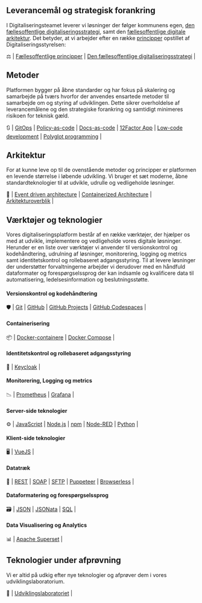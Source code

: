 ## Leverancemål og strategisk forankring

I Digitaliseringsteamet leverer vi løsninger der følger kommunens egen, [den fællesoffentlige digitaliseringsstrategi](https://digst.dk/strategier/den-faellesoffentlige-digitaliseringsstrategi/), samt den [fællesoffentlige digitale arkitektur](https://arkitektur.digst.dk/principper-og-regler). Det betyder, at vi arbejder efter en række [principper](https://arkitektur.digst.dk/principper-og-regler) opstillet af Digitaliseringsstyrelsen: 

⚖️ | [Fællesoffentlige principper](https://arkitektur.digst.dk/principper-og-regler) | [Den fællesoffentlige digitaliseringsstrategi](https://digst.dk/strategier/den-faellesoffentlige-digitaliseringsstrategi/) |

## Metoder 

Platformen bygger på åbne standarder og har fokus på skalering og samarbejde på tværs hvorfor der anvendes ensartede metoder til samarbejde om og styring af udviklingen.
Dette sikrer overholdelse af leverancemålene og den strategiske forankring og samtidigt minimeres risikoen for teknisk gæld.

🔃 | [GitOps](https://www.weave.works/technologies/gitops/) | [Policy-as-code](https://www.weave.works/blog/what-is-policy-as-code-and-why-its-needed) | [Docs-as-code](https://www.writethedocs.org/guide/docs-as-code/) | [12Factor App](https://12factor.net/) | [Low-code development](https://architectelevator.com/architecture/low-code-no-code/) | [Polyglot programming](https://www.techtarget.com/searchsoftwarequality/definition/polyglot-programming) |

## Arkitektur

For at kunne leve op til de ovenstående metoder og principper er platformen en levende størrelse i løbende udvikling. Vi bruger et sæt moderne, åbne standardteknologier til at udvikle, udrulle og vedligeholde løsninger.

📐 | [Event driven architecture](https://en.wikipedia.org/wiki/Event-driven_architecture) | [Containerized Architecture](https://www.aquasec.com/cloud-native-academy/container-security/containerized-architecture/) | [Arkitekturoverblik](arkitektur-overblik.md) | 

## Værktøjer og teknologier

Vores digitaliseringsplatform består af en række værktøjer, der hjælper os med at udvikle, implementere og vedligeholde vores digitale løsninger. Herunder er en liste over værktøjer vi anvender til versionskontrol og kodehåndtering, udrulning af løsninger, monitorering, logging og metrics samt identitetskontrol og rollebaseret adgangsstyring. 
Til at levere løsninger der understøtter forvaltningerne arbejder vi derudover med en håndfuld dataformater og forespørgselssprog der kan indsamle og kvalificere data til automatisering, ledelsesinformation og beslutningsstøtte.

#### Versionskontrol og kodehåndtering
🛡️ | [Git](https://git-scm.com/) | [GitHub](https://github.com/) | [GitHub Projects](https://docs.github.com/en/repositories/organizing-your-repository-with-projects/about-project-boards) | [GitHub Codespaces](https://github.com/features/codespaces) |

#### Containerisering
📦 | [Docker-containere](https://www.docker.com/resources/what-container) | [Docker Compose](https://docs.docker.com/compose/) |

#### Identitetskontrol og rollebaseret adgangsstyring
🔑 | [Keycloak](https://www.keycloak.org/) |

#### Monitorering, Logging og metrics
📉 | [Prometheus](https://prometheus.io/) | [Grafana](https://grafana.com/oss/) |

#### Server-side teknologier
⚙️ | [JavaScript](https://developer.mozilla.org/da/docs/Web/JavaScript) | [Node.js](https://nodejs.org/) | [npm](https://www.npmjs.com/) | [Node-RED](https://nodered.org/) | [Python](https://www.python.org/) |

#### Klient-side teknologier
🖥️ | [VueJS](https://vuejs.org/) |

#### Datatræk
🔀 | [REST](https://restfulapi.net/) | [SOAP](https://www.w3.org/TR/soap/) | [SFTP](https://en.wikipedia.org/wiki/SSH_File_Transfer_Protocol) | [Puppeteer](https://pptr.dev/) | [Browserless](https://www.browserless.io/) |

####  Dataformatering og forespørgselssprog
🗃️ | [JSON](https://www.json.org/json-da.html) | [JSONata](https://jsonata.org/) | [SQL](https://en.wikipedia.org/wiki/SQL) |

#### Data Visualisering og Analytics
📊 | [Apache Superset](https://superset.apache.org/) |

## Teknologier under afprøvning

Vi er altid på udkig efter nye teknologier og afprøver dem i vores udviklingslaboratorium.

🧪 | [Udviklingslaboratoriet](udviklingslaboratorie.md) |
